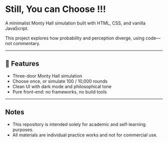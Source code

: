 # Still, You can Choose !!!

A minimalist Monty Hall simulation built with HTML, CSS, and vanilla JavaScript.

This project explores how probability and perception diverge, using code—not commentary.

---

## 🧩 Features
- Three-door Monty Hall simulation
- Choose once, or simulate 100 / 10,000 rounds
- Clean UI with dark mode and philosophical tone
- Pure front-end: no frameworks, no build tools

---

## Notes
- This repository is intended solely for academic and self-learning purposes.  
- All materials are individual practice works and not for commercial use.
